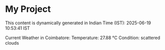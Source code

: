 # My Project

This content is dynamically generated in Indian Time (IST): 2025-06-19 10:53:41 IST


Current Weather in Coimbatore:
Temperature: 27.88 °C
Condition: scattered clouds
